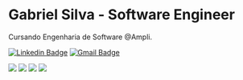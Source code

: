 # Gabriel Silva - Software Engineer


Cursando Engenharia de Software @Ampli.</br>


[![Linkedin Badge](https://img.shields.io/badge/-Gabriel%20Silva-42D3FF?style=flat-square&logo=Linkedin&logoColor=white&link=https://www.linkedin.com/in/gabriels5g/)](https://www.linkedin.com/in/gabriels5g/) 
[![Gmail Badge](https://img.shields.io/badge/-gabrielspxls@gmail.com-42D3FF?style=flat-square&logo=Gmail&logoColor=white&link=mailto:gabrielspxls@gmail.com)](mailto:gabrielspxls@gmail.com)

<div>
  <img src=https://img.shields.io/badge/Android%20Studio-3DDC84.svg?style=for-the-badge&logo=android-studio&logoColor=white />
  <img src=https://img.shields.io/badge/kotlin-%237F52FF.svg?style=for-the-badge&logo=kotlin&logoColor=white />
  <img src=https://img.shields.io/badge/next.js-000000?style=for-the-badge&logo=next.js&logoColor=white />
  <img src=https://img.shields.io/badge/typescript-%23007ACC.svg?style=for-the-badge&logo=typescript&logoColor=white />
</div>
<br/>
</div>


